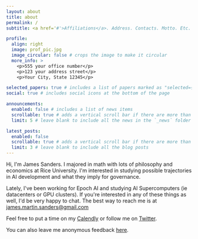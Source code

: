```yaml
---
layout: about
title: about
permalink: /
subtitle: <a href='#'>Affiliations</a>. Address. Contacts. Motto. Etc.

profile:
  align: right
  image: prof_pic.jpg
  image_circular: false # crops the image to make it circular
  more_info: >
    <p>555 your office number</p>
    <p>123 your address street</p>
    <p>Your City, State 12345</p>

selected_papers: true # includes a list of papers marked as "selected={true}"
social: true # includes social icons at the bottom of the page

announcements:
  enabled: false # includes a list of news items
  scrollable: true # adds a vertical scroll bar if there are more than 3 news items
  limit: 5 # leave blank to include all the news in the `_news` folder

latest_posts:
  enabled: false
  scrollable: true # adds a vertical scroll bar if there are more than 3 new posts items
  limit: 3 # leave blank to include all the blog posts
---
```

Hi, I'm James Sanders. 
I majored in math with lots of philosophy and economics at Rice University. I'm interested in studying possible trajectories in AI development and what they imply for governance. 

Lately, I've been working for Epoch AI and studying AI Supercomputers (ie datacenters or GPU clusters). If you're interested in any of these things as well, I'd be very happy to chat.
The best way to reach me is at james.martin.sanders@gmail.com


Feel free to put a time on my [Calendly](https://calendly.com/jamesms) or follow me on [Twitter](https://x.com/james_s48).

You can also leave me anonymous feedback [here](https://forms.gle/QV1MNQRXUizUrDyu8). 
